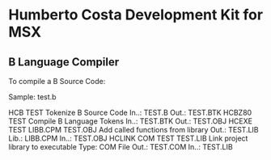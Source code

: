Humberto Costa Development Kit for MSX
======================================

B Language Compiler
-------------------

To compile a B Source Code:

Sample: test.b

HCB TEST
    Tokenize B Source Code
    In..: TEST.B
    Out.: TEST.BTK
HCBZ80 TEST
    Compile B Language Tokens
    In..: TEST.BTK
    Out.: TEST.OBJ
HCEXE TEST LIBB.CPM TEST.OBJ
    Add called functions from library
    Out.: TEST.LIB
    Lib.: LIBB.CPM
    In..: TEST.OBJ
HCLINK COM TEST TEST.LIB
    Link project library to executable
    Type: COM File
    Out.: TEST.COM
    In..: TEST.LIB